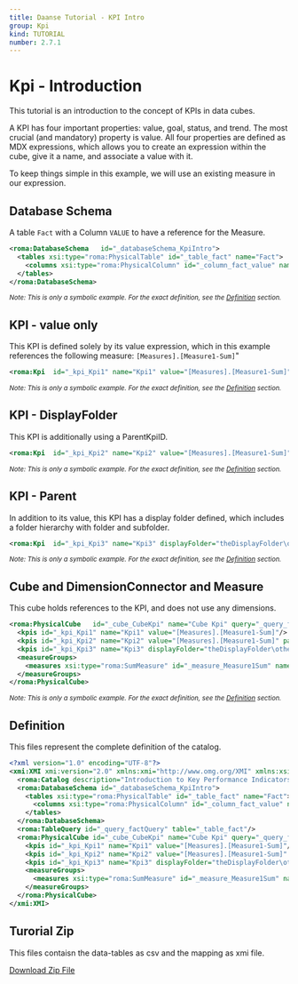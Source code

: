```yaml
---
title: Daanse Tutorial - KPI Intro
group: Kpi
kind: TUTORIAL
number: 2.7.1
---
```

# Kpi - Introduction

This tutorial is an introduction to the concept of KPIs in data cubes.

A KPI has four important properties: value, goal, status, and trend. The most crucial (and mandatory) property is value. All four properties are defined as MDX expressions, which allows you to create an expression within the cube, give it a name, and associate a value with it.

To keep things simple in this example, we will use an existing measure in our expression.


## Database Schema

A table `Fact` with a Column `VALUE` to have a reference for the Measure.


```xml
<roma:DatabaseSchema   id="_databaseSchema_KpiIntro">
  <tables xsi:type="roma:PhysicalTable" id="_table_fact" name="Fact">
    <columns xsi:type="roma:PhysicalColumn" id="_column_fact_value" name="VALUE" type="Integer"/>
  </tables>
</roma:DatabaseSchema>

```
*<small>Note: This is only a symbolic example. For the exact definition, see the [Definition](#definition) section.</small>*
## KPI - value only

This KPI is defined solely by its value expression, which in this example references the following measure: `[Measures].[Measure1-Sum]`"


```xml
<roma:Kpi  id="_kpi_Kpi1" name="Kpi1" value="[Measures].[Measure1-Sum]"/>

```
*<small>Note: This is only a symbolic example. For the exact definition, see the [Definition](#definition) section.</small>*
## KPI - DisplayFolder

This KPI is additionally using a ParentKpiID.


```xml
<roma:Kpi  id="_kpi_Kpi2" name="Kpi2" value="[Measures].[Measure1-Sum]" parentKpi="_kpi_Kpi1"/>

```
*<small>Note: This is only a symbolic example. For the exact definition, see the [Definition](#definition) section.</small>*
## KPI - Parent

In addition to its value, this KPI has a display folder defined, which includes a folder hierarchy with folder and subfolder.


```xml
<roma:Kpi  id="_kpi_Kpi3" name="Kpi3" displayFolder="theDisplayFolder\otherDisplayFolder" value="[Measures].[Measure1-Sum]"/>

```
*<small>Note: This is only a symbolic example. For the exact definition, see the [Definition](#definition) section.</small>*
## Cube and DimensionConnector and Measure

This cube holds references to the KPI, and does not use any dimensions.


```xml
<roma:PhysicalCube   id="_cube_CubeKpi" name="Cube Kpi" query="_query_factQuery">
  <kpis id="_kpi_Kpi1" name="Kpi1" value="[Measures].[Measure1-Sum]"/>
  <kpis id="_kpi_Kpi2" name="Kpi2" value="[Measures].[Measure1-Sum]" parentKpi="_kpi_Kpi1"/>
  <kpis id="_kpi_Kpi3" name="Kpi3" displayFolder="theDisplayFolder\otherDisplayFolder" value="[Measures].[Measure1-Sum]"/>
  <measureGroups>
    <measures xsi:type="roma:SumMeasure" id="_measure_Measure1Sum" name="Measure1-Sum" column="_column_fact_value"/>
  </measureGroups>
</roma:PhysicalCube>

```
*<small>Note: This is only a symbolic example. For the exact definition, see the [Definition](#definition) section.</small>*

## Definition

This files represent the complete definition of the catalog.

```xml
<?xml version="1.0" encoding="UTF-8"?>
<xmi:XMI xmi:version="2.0" xmlns:xmi="http://www.omg.org/XMI" xmlns:xsi="http://www.w3.org/2001/XMLSchema-instance" xmlns:roma="https://www.daanse.org/spec/org.eclipse.daanse.rolap.mapping">
  <roma:Catalog description="Introduction to Key Performance Indicators" name="Daanse Tutorial - KPI Intro" cubes="_cube_CubeKpi" dbschemas="_databaseSchema_KpiIntro"/>
  <roma:DatabaseSchema id="_databaseSchema_KpiIntro">
    <tables xsi:type="roma:PhysicalTable" id="_table_fact" name="Fact">
      <columns xsi:type="roma:PhysicalColumn" id="_column_fact_value" name="VALUE" type="Integer"/>
    </tables>
  </roma:DatabaseSchema>
  <roma:TableQuery id="_query_factQuery" table="_table_fact"/>
  <roma:PhysicalCube id="_cube_CubeKpi" name="Cube Kpi" query="_query_factQuery">
    <kpis id="_kpi_Kpi1" name="Kpi1" value="[Measures].[Measure1-Sum]"/>
    <kpis id="_kpi_Kpi2" name="Kpi2" value="[Measures].[Measure1-Sum]" parentKpi="_kpi_Kpi1"/>
    <kpis id="_kpi_Kpi3" name="Kpi3" displayFolder="theDisplayFolder\otherDisplayFolder" value="[Measures].[Measure1-Sum]"/>
    <measureGroups>
      <measures xsi:type="roma:SumMeasure" id="_measure_Measure1Sum" name="Measure1-Sum" column="_column_fact_value"/>
    </measureGroups>
  </roma:PhysicalCube>
</xmi:XMI>

```



## Turorial Zip
This files contaisn the data-tables as csv and the mapping as xmi file.

<a href="./zip/tutorial.kpi.intro.zip" download>Download Zip File</a>
